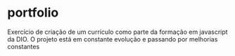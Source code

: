 # portfolio
Exercício de criação de um currículo como parte da formação em javascript da DIO.
O projeto está em constante evolução e passando por melhorias constantes

